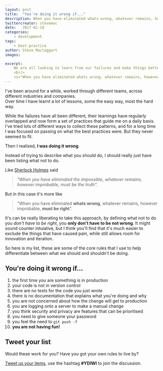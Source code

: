 ```yaml
---
layout: post
title:  "You're doing it wrong if..."
description: When you have eliminated whats wrong, whatever remains, however improbable, must be right.
twittercreator: stevemac
date:   2017-01-18
categories:
    - development
tags:
    - best-practice
author: Steve Mactaggart
images:

excerpt:
    We are all looking to learn from our failures and make things better, but sometimes it better to communicate what is right by eliminating what is wrong.<br/>
    <br/>
    <i>"When you have eliminated whats wrong, whatever remains, however improbable, must be right".</i>
---
```


I've been around for a while, worked through different teams, across different industries and companies.  
Over time I have learnt a lot of lessons, some the easy way, most the hard way.

While the failures have all been different, their learnings have regularly overlapped and now form a set of practices that guide me on a daily basis. I've tried lots of different ways to collect these patterns, and for a long time I was focused on passing on what the best practices were.  But they never seemed to fit.

Then I realised, **I was doing it wrong**.  

Instead of trying to describe what you should do, I should really just have been listing what not to do.

Like [Sherlock Holmes](https://en.wikipedia.org/wiki/Sherlock_Holmes) said

> _"When you have eliminated the impossible, whatever remains, however improbable, must be the truth"._

But in this case it's more like

> "When you have eliminated **whats wrong**, whatever remains, however improbable, **must be right**".


It's can be really liberating to take this approach, by defining what not to do you _don't have to be right_, you __only don't have to be not wrong__.  It might sound counter intuiative, but I think you'll find that it's much easier to exclude the things that have caused pain, while still allows room for innovation and iteration.

So here is my list, these are some of the core rules that I use to help differentiate between what we should and shouldn't be doing.

## You're doing it wrong if...

1. the first time you are something is in production
1. your code is not in version control
1. there are no tests for the code you just wrote
1. there is no documentation that explains what you're doing and why
1. you are not concerned about how the change will get to production
1. you are logging onto a server to make a manual change
1. you think security and privacy are features that can be prioritised
1. you need to give someone your password
1. you feel the need to `git push -f`
1. **you are not having fun!**


## Tweet your list

Would these work for you?  Have you got your own rules to live by?

[Tweet us your items](https://twitter.com/#YDIWI), use the hashtag **#YDIWI** to join the discussion.
